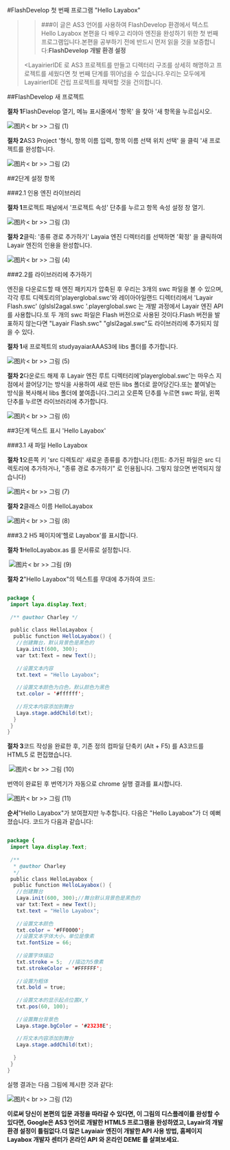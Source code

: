 #FlashDevelop 첫 번째 프로그램 "Hello Layabox"

>>###이 글은 AS3 언어를 사용하여 FlashDevelop 환경에서 텍스트 Hello Layabox
> 본편을 다 배우고 리야아 엔진을 완성하기 위한 첫 번째 프로그램입니다.본편을 공부하기 전에 반드시 먼저 읽을 것을 보증합니다:**FlashDevelop 개발 환경 설정**
>>
><LayairierIDE 로 AS3 프로젝트를 만들고 디렉터리 구조를 상세히 해명하고 프로젝트를 세웠다면 첫 번째 단계를 뛰어넘을 수 있습니다.우리는 모두에게 LayairierIDE 건립 프로젝트를 채택할 것을 건의합니다.
>>



##FlashDevelop 새 프로젝트

​**절차 1**FlashDevelop 열기, 메뉴 표시줄에서 '항목' 을 찾아 '새 항목을 누르십시오.

​![图片](img/1.png)< br >>
그림 (1)

​**절차 2**AS3 Project '형식, 항목 이름 입력, 항목 이름 선택 위치 선택' 을 클릭 '새 프로젝트를 완성합니다.

​![图片](img/2.png)< br >>
그림 (2)



  



##2단계 설정 항목

###2.1 인용 엔진 라이브러리

**절차 1**프로젝트 패널에서 '프로젝트 속성' 단추를 누르고 항목 속성 설정 창 열기.

​![图片](img/3.png)< br >>
그림 (3)

​**절차 2**클릭: '종류 경로 추가하기' Layaia 엔진 디렉터리를 선택하면 '확정' 을 클릭하여 Layair 엔진의 인용을 완성합니다.

![图片](img/4.png)< br >>
그림 (4)



 



###2.2를 라이브러리에 추가하기

엔진을 다운로드할 때 엔진 패키지가 압축된 후 우리는 3개의 swc 파일을 볼 수 있으며, 각각 루트 디렉토리의'playerglobal.swc'와 레이아아일랜드 디렉터리에서 'Layair Flash.swc' (glslsl2agal.swc '.playerglobal.swc 는 개발 과정에서 Layair 엔진 API를 사용합니다.또 두 개의 swc 파일은 Flash 버전으로 사용된 것이다.Flash 버전을 발표하지 않는다면 "Layair Flash.swc" "glsl2agal.swc"도 라이브러리에 추가되지 않을 수 있다.

​**절차 1**새 프로젝트의 studyayaiarAAAS3에 libs 폴더를 추가합니다.

​![图片](img/5.png)< br >>
그림 (5)

​**절차 2**다운로드 해제 후 Layair 엔진 루트 디렉터리에'playerglobal.swc'는 마우스 지점에서 끌어당기는 방식을 사용하여 새로 만든 libs 폴더로 끌어당긴다.또는 붙여넣는 방식을 복사해서 libs 폴더에 붙여줍니다.그리고 오른쪽 단추를 누르면 swc 파일, 왼쪽 단추를 누르면 라이브러리에 추가합니다.

​![图片](img/6.png)< br >>
그림 (6)



 







##3단계 텍스트 표시 'Hello Layabox'

###3.1 새 파일 Hello Layabox

​**절차 1**오른쪽 키 'src 디렉토리' 새로운 종류를 추가합니다.(힌트: 추가된 파일은 src 디렉토리에 추가하거나, "종류 경로 추가하기" 로 인용됩니다. 그렇지 않으면 번역되지 않습니다)

​![图片](img/7.png)< br >>
그림 (7)

​**절차 2**클래스 이름 HelloLayabox

​![图片](img/8.png)< br >>
그림 (8)

###3.2 H5 페이지에'헬로 Layabox'를 표시합니다.

​**절차 1**HelloLayabox.as 를 문서류로 설정합니다.



​    ![图片](img/9.png)< br >>
그림 (9)

​**절차 2**"Hello Layabox"의 텍스트를 무대에 추가하여 코드:


```java

package {
 import laya.display.Text;
  
 /** @author Charley */
  
 public class HelloLayabox {
  public function HelloLayabox() {
   //创建舞台，默认背景色是黑色的
   Laya.init(600, 300);
   var txt:Text = new Text();
    
   //设置文本内容
   txt.text = "Hello Layabox";
    
   //设置文本颜色为白色，默认颜色为黑色
   txt.color = '#ffffff';
    
   //将文本内容添加到舞台 
   Laya.stage.addChild(txt);
  }
 }
}
```


​**절차 3**코드 작성을 완료한 후, 기존 정의 컴파일 단축키 (Alt + F5) 를 A3코드를 HTML5 로 편집했습니다.



​    ![图片](img/10.png)< br >>
그림 (10)

번역이 완료된 후 번역기가 자동으로 chrome 실행 결과를 표시합니다.

​![图片](img/11.png)< br >>
그림 (11)

​**순서**"Hello Layabox"가 보여졌지만 누추합니다. 다음은 "Hello Layabox"가 더 예뻐졌습니다. 코드가 다음과 같습니다:


```java

package {
 import laya.display.Text;
  
 /**
  * @author Charley
  */
 public class HelloLayabox {
  public function HelloLayabox() {
   //创建舞台
   Laya.init(600, 300);//舞台默认背景色是黑色的
   var txt:Text = new Text();
   txt.text = "Hello Layabox";
    
   //设置文本颜色
   txt.color = '#FF0000';
   //设置文本字体大小，单位是像素
   txt.fontSize = 66;
    
   //设置字体描边
   txt.stroke = 5;  //描边为5像素
   txt.strokeColor = '#FFFFFF';
    
   //设置为粗体
   txt.bold = true;
    
   //设置文本的显示起点位置X,Y
   txt.pos(60, 100);
    
   //设置舞台背景色
   Laya.stage.bgColor = '#23238E';
    
   //将文本内容添加到舞台
   Laya.stage.addChild(txt);
   
  }
 }
}
```


실행 결과는 다음 그림에 제시한 것과 같다:

​![图片](img/12.png)< br >>
그림 (12)



**이로써 당신이 본편의 입문 과정을 따라갈 수 있다면, 이 그림의 디스플레이를 완성할 수 있다면, Google은 AS3 언어로 개발한 HTML5 프로그램을 완성하였고, Layair의 개발 환경 설정이 틀림없다.더 많은 Layaiair 엔진이 개발한 API 사용 방법, 홈페이지 Layabox 개발자 센터가 온라인 API 와 온라인 DEME 를 살펴보세요.**
